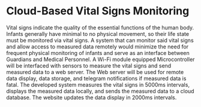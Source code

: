 # Cloud-Based Vital Signs Monitoring
Vital signs indicate the quality of the essential functions of the human body. Infants generally have minimal to no physical movement, so their life state must be monitored via vital signs. A system that can monitor said vital signs and allow access to measured data remotely would minimize the need for frequent physical monitoring of infants and serve as an interface between Guardians and Medical Personnel. A Wi-Fi module equipped Microcontroller will be interfaced with sensors to measure the vital signs and send measured data to a web server. The Web server will be used for remote data display, data storage, and telegram notifications if measured data is fatal. The developed system measures the vital signs in 5000ms intervals, displays the measured data locally, and sends the measured data to a cloud database. The website updates the data display in 2000ms intervals.
